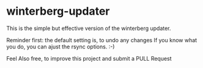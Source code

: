 # winterberg-updater

This is the simple but effective version of the winterberg updater.

Reminder first:
the default setting is, to undo any changes
If you know what you do, you can ajust the rsync options. :-)


Feel Also free, to improve this project and submit a PULL Request
